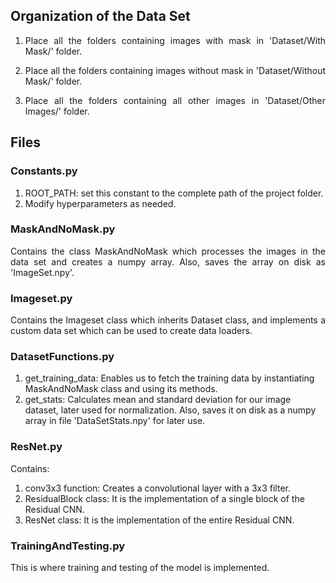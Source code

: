 ## Organization of the Data Set
1. <p align="justify">Place all the folders containing images with mask in 'Dataset/With Mask/' folder.</p>
2. <p align="justify">Place all the folders containing images without mask in 'Dataset/Without Mask/' folder.</p>
3. <p align="justify">Place all the folders containing all other images in 'Dataset/Other Images/' folder.</p>

## Files
### Constants.py
1. ROOT_PATH: set this constant to the complete path of the project folder.
2. Modify hyperparameters as needed.

### MaskAndNoMask.py
<p align="justify">Contains the class MaskAndNoMask which processes the images in the data set and creates a numpy array. Also, saves the array on disk as 'ImageSet.npy'.</p>

### Imageset.py
<p align="justify">Contains the Imageset class which inherits Dataset class, and implements a custom data set which can be used to create data loaders.</p>

### DatasetFunctions.py
1. get_training_data: Enables us to fetch the training data by instantiating MaskAndNoMask class and using its methods.
2. get_stats: Calculates mean and standard deviation for our image dataset, later used for normalization. Also, saves it on disk as a numpy array in file 'DataSetStats.npy' for later use.

### ResNet.py
Contains:
1. conv3x3 function: Creates a convolutional layer with a 3x3 filter.
2. ResidualBlock class: It is the implementation of a single block of the Residual CNN.
3. ResNet class: It is the implementation of the entire Residual CNN.

### TrainingAndTesting.py
<p align="justify">This is where training and testing of the model is implemented.</p>

